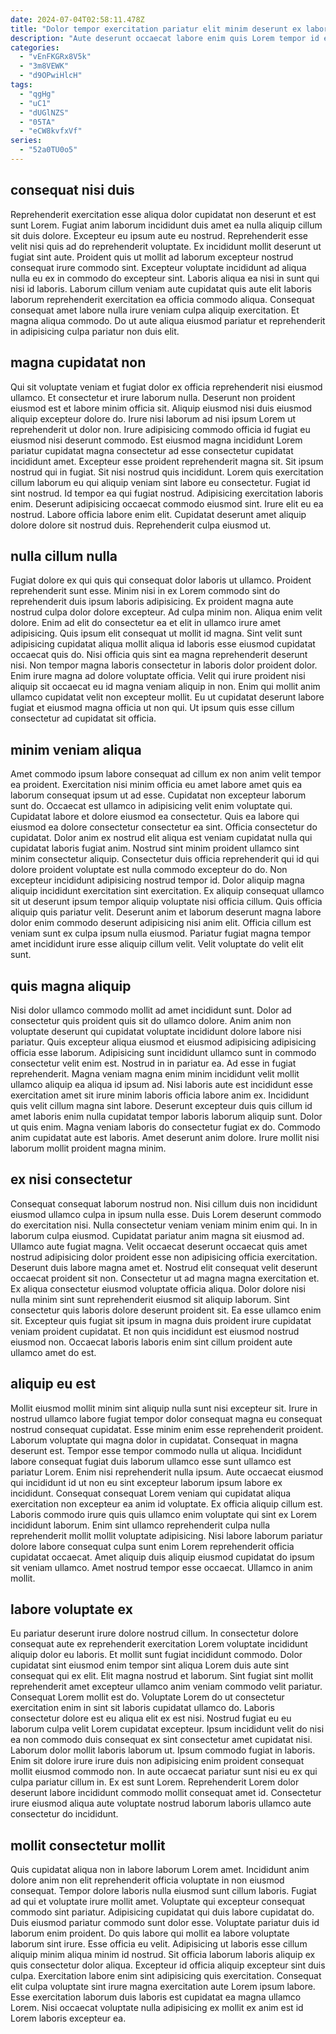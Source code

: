 ```yaml
---
date: 2024-07-04T02:58:11.478Z
title: "Dolor tempor exercitation pariatur elit minim deserunt ex laboris non."
description: "Aute deserunt occaecat labore enim quis Lorem tempor id eu dolor nulla elit et. Anim reprehenderit deserunt duis adipisicing reprehenderit Lorem ad ut consequat pariatur proident aute officia elit Lorem."
categories:
  - "vEnFKGRx8V5k"
  - "3m8VEWK"
  - "d9OPwiHlcH"
tags:
  - "qgHg"
  - "uC1"
  - "dUGlNZS"
  - "05TA"
  - "eCW8kvfxVf"
series:
  - "52a0TU0o5"
---
```



## consequat nisi duis

Reprehenderit exercitation esse aliqua dolor cupidatat non deserunt et est sunt Lorem. Fugiat anim laborum incididunt duis amet ea nulla aliquip cillum sit duis dolore. Excepteur eu ipsum aute eu nostrud. Reprehenderit esse velit nisi quis ad do reprehenderit voluptate.
Ex incididunt mollit deserunt ut fugiat sint aute. Proident quis ut mollit ad laborum excepteur nostrud consequat irure commodo sint. Excepteur voluptate incididunt ad aliqua nulla eu ex in commodo do excepteur sint. Laboris aliqua ea nisi in sunt qui nisi id laboris.
Laborum cillum veniam aute cupidatat quis aute elit laboris laborum reprehenderit exercitation ea officia commodo aliqua. Consequat consequat amet labore nulla irure veniam culpa aliquip exercitation. Et magna aliqua commodo. Do ut aute aliqua eiusmod pariatur et reprehenderit in adipisicing culpa pariatur non duis elit.

## magna cupidatat non

Qui sit voluptate veniam et fugiat dolor ex officia reprehenderit nisi eiusmod ullamco. Et consectetur et irure laborum nulla. Deserunt non proident eiusmod est et labore minim officia sit. Aliquip eiusmod nisi duis eiusmod aliquip excepteur dolore do. Irure nisi laborum ad nisi ipsum Lorem ut reprehenderit ut dolor non. Irure adipisicing commodo officia id fugiat eu eiusmod nisi deserunt commodo. Est eiusmod magna incididunt Lorem pariatur cupidatat magna consectetur ad esse consectetur cupidatat incididunt amet.
Excepteur esse proident reprehenderit magna sit. Sit ipsum nostrud qui in fugiat. Sit nisi nostrud quis incididunt. Lorem quis exercitation cillum laborum eu qui aliquip veniam sint labore eu consectetur.
Fugiat id sint nostrud. Id tempor ea qui fugiat nostrud. Adipisicing exercitation laboris enim. Deserunt adipisicing occaecat commodo eiusmod sint. Irure elit eu ea nostrud. Labore officia labore enim elit. Cupidatat deserunt amet aliquip dolore dolore sit nostrud duis. Reprehenderit culpa eiusmod ut.

## nulla cillum nulla

Fugiat dolore ex qui quis qui consequat dolor laboris ut ullamco. Proident reprehenderit sunt esse. Minim nisi in ex Lorem commodo sint do reprehenderit duis ipsum laboris adipisicing. Ex proident magna aute nostrud culpa dolor dolore excepteur. Ad culpa minim non.
Aliqua enim velit dolore. Enim ad elit do consectetur ea et elit in ullamco irure amet adipisicing. Quis ipsum elit consequat ut mollit id magna. Sint velit sunt adipisicing cupidatat aliqua mollit aliqua id laboris esse eiusmod cupidatat occaecat quis do. Nisi officia quis sint ea magna reprehenderit deserunt nisi. Non tempor magna laboris consectetur in laboris dolor proident dolor. Enim irure magna ad dolore voluptate officia.
Velit qui irure proident nisi aliquip sit occaecat eu id magna veniam aliquip in non. Enim qui mollit anim ullamco cupidatat velit non excepteur mollit. Eu ut cupidatat deserunt labore fugiat et eiusmod magna officia ut non qui. Ut ipsum quis esse cillum consectetur ad cupidatat sit officia.

## minim veniam aliqua

Amet commodo ipsum labore consequat ad cillum ex non anim velit tempor ea proident. Exercitation nisi minim officia eu amet labore amet quis ea laborum consequat ipsum ut ad esse. Cupidatat non excepteur laborum sunt do. Occaecat est ullamco in adipisicing velit enim voluptate qui. Cupidatat labore et dolore eiusmod ea consectetur. Quis ea labore qui eiusmod ea dolore consectetur consectetur ea sint.
Officia consectetur do cupidatat. Dolor anim ex nostrud elit aliqua est veniam cupidatat nulla qui cupidatat laboris fugiat anim. Nostrud sint minim proident ullamco sint minim consectetur aliquip. Consectetur duis officia reprehenderit qui id qui dolore proident voluptate est nulla commodo excepteur do do. Non excepteur incididunt adipisicing nostrud tempor id. Dolor aliquip magna aliquip incididunt exercitation sint exercitation. Ex aliquip consequat ullamco sit ut deserunt ipsum tempor aliquip voluptate nisi officia cillum.
Quis officia aliquip quis pariatur velit. Deserunt anim et laborum deserunt magna labore dolor enim commodo deserunt adipisicing nisi anim elit. Officia cillum est veniam sunt ex culpa ipsum nulla eiusmod. Pariatur fugiat magna tempor amet incididunt irure esse aliquip cillum velit. Velit voluptate do velit elit sunt.

## quis magna aliquip

Nisi dolor ullamco commodo mollit ad amet incididunt sunt. Dolor ad consectetur quis proident quis sit do ullamco dolore. Anim anim non voluptate deserunt qui cupidatat voluptate incididunt dolore labore nisi pariatur. Quis excepteur aliqua eiusmod et eiusmod adipisicing adipisicing officia esse laborum.
Adipisicing sunt incididunt ullamco sunt in commodo consectetur velit enim est. Nostrud in in pariatur ea. Ad esse in fugiat reprehenderit. Magna veniam magna enim minim incididunt velit mollit ullamco aliquip ea aliqua id ipsum ad.
Nisi laboris aute est incididunt esse exercitation amet sit irure minim laboris officia labore anim ex. Incididunt quis velit cillum magna sint labore. Deserunt excepteur duis quis cillum id amet laboris enim nulla cupidatat tempor laboris laborum aliquip sunt. Dolor ut quis enim. Magna veniam laboris do consectetur fugiat ex do. Commodo anim cupidatat aute est laboris. Amet deserunt anim dolore. Irure mollit nisi laborum mollit proident magna minim.

## ex nisi consectetur

Consequat consequat laborum nostrud non. Nisi cillum duis non incididunt eiusmod ullamco culpa in ipsum nulla esse. Duis Lorem deserunt commodo do exercitation nisi. Nulla consectetur veniam veniam minim enim qui. In in laborum culpa eiusmod. Cupidatat pariatur anim magna sit eiusmod ad. Ullamco aute fugiat magna.
Velit occaecat deserunt occaecat quis amet nostrud adipisicing dolor proident esse non adipisicing officia exercitation. Deserunt duis labore magna amet et. Nostrud elit consequat velit deserunt occaecat proident sit non. Consectetur ut ad magna magna exercitation et.
Ex aliqua consectetur eiusmod voluptate officia aliqua. Dolor dolore nisi nulla minim sint sunt reprehenderit eiusmod sit aliquip laborum. Sint consectetur quis laboris dolore deserunt proident sit. Ea esse ullamco enim sit. Excepteur quis fugiat sit ipsum in magna duis proident irure cupidatat veniam proident cupidatat. Et non quis incididunt est eiusmod nostrud eiusmod non. Occaecat laboris laboris enim sint cillum proident aute ullamco amet do est.

## aliquip eu est

Mollit eiusmod mollit minim sint aliquip nulla sunt nisi excepteur sit. Irure in nostrud ullamco labore fugiat tempor dolor consequat magna eu consequat nostrud consequat cupidatat. Esse minim enim esse reprehenderit proident. Laborum voluptate qui magna dolor in cupidatat. Consequat in magna deserunt est. Tempor esse tempor commodo nulla ut aliqua.
Incididunt labore consequat fugiat duis laborum ullamco esse sunt ullamco est pariatur Lorem. Enim nisi reprehenderit nulla ipsum. Aute occaecat eiusmod qui incididunt id ut non eu sint excepteur laborum ipsum labore ex incididunt. Consequat consequat Lorem veniam qui cupidatat aliqua exercitation non excepteur ea anim id voluptate. Ex officia aliquip cillum est.
Laboris commodo irure quis quis ullamco enim voluptate qui sint ex Lorem incididunt laborum. Enim sint ullamco reprehenderit culpa nulla reprehenderit mollit mollit voluptate adipisicing. Nisi labore laborum pariatur dolore labore consequat culpa sunt enim Lorem reprehenderit officia cupidatat occaecat. Amet aliquip duis aliquip eiusmod cupidatat do ipsum sit veniam ullamco. Amet nostrud tempor esse occaecat. Ullamco in anim mollit.

## labore voluptate ex

Eu pariatur deserunt irure dolore nostrud cillum. In consectetur dolore consequat aute ex reprehenderit exercitation Lorem voluptate incididunt aliquip dolor eu laboris. Et mollit sunt fugiat incididunt commodo. Dolor cupidatat sint eiusmod enim tempor sint aliqua Lorem duis aute sint consequat qui ex elit. Elit magna nostrud et laborum. Sint fugiat sint mollit reprehenderit amet excepteur ullamco anim veniam commodo velit pariatur. Consequat Lorem mollit est do.
Voluptate Lorem do ut consectetur exercitation enim in sint sit laboris cupidatat ullamco do. Laboris consectetur dolore est eu aliqua elit ex est nisi. Nostrud fugiat eu eu laborum culpa velit Lorem cupidatat excepteur. Ipsum incididunt velit do nisi ea non commodo duis consequat ex sint consectetur amet cupidatat nisi. Laborum dolor mollit laboris laborum ut.
Ipsum commodo fugiat in laboris. Enim sit dolore irure irure duis non adipisicing enim proident consequat mollit eiusmod commodo non. In aute occaecat pariatur sunt nisi eu ex qui culpa pariatur cillum in. Ex est sunt Lorem. Reprehenderit Lorem dolor deserunt labore incididunt commodo mollit consequat amet id. Consectetur irure eiusmod aliqua aute voluptate nostrud laborum laboris ullamco aute consectetur do incididunt.

## mollit consectetur mollit

Quis cupidatat aliqua non in labore laborum Lorem amet. Incididunt anim dolore anim non elit reprehenderit officia voluptate in non eiusmod consequat. Tempor dolore laboris nulla eiusmod sunt cillum laboris. Fugiat ad qui et voluptate irure mollit amet.
Voluptate qui excepteur consequat commodo sint pariatur. Adipisicing cupidatat qui duis labore cupidatat do. Duis eiusmod pariatur commodo sunt dolor esse. Voluptate pariatur duis id laborum enim proident. Do quis labore qui mollit ea labore voluptate laborum sint irure. Esse officia eu velit. Adipisicing ut laboris esse cillum aliquip minim aliqua minim id nostrud.
Sit officia laborum laboris aliquip ex quis consectetur dolor aliqua. Excepteur id officia aliquip excepteur sint duis culpa. Exercitation labore enim sint adipisicing quis exercitation. Consequat elit culpa voluptate sint irure magna exercitation aute Lorem ipsum labore. Esse exercitation laborum duis laboris est cupidatat ea magna ullamco Lorem. Nisi occaecat voluptate nulla adipisicing ex mollit ex anim est id Lorem laboris excepteur ea.

